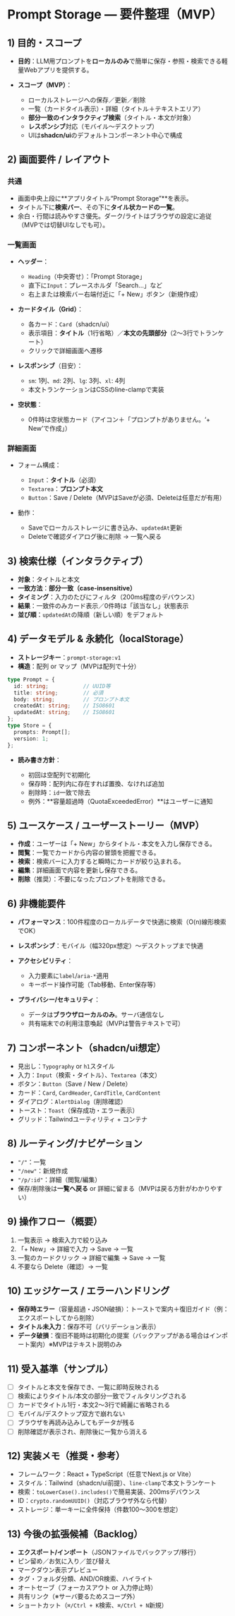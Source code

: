 # Prompt Storage — 要件整理（MVP）

## 1) 目的・スコープ

* **目的**：LLM用プロンプトを**ローカルのみ**で簡単に保存・参照・検索できる軽量Webアプリを提供する。
* **スコープ（MVP）**：

  * ローカルストレージへの保存／更新／削除
  * 一覧（カードタイル表示）・詳細（タイトル＋テキストエリア）
  * **部分一致のインタラクティブ検索**（タイトル・本文が対象）
  * **レスポンシブ**対応（モバイル〜デスクトップ）
  * UIは**shadcn/ui**のデフォルトコンポーネント中心で構成

## 2) 画面要件 / レイアウト

### 共通

* 画面中央上段に\*\*アプリタイトル“Prompt Storage”\*\*を表示。
* タイトル下に**検索バー**、その下に**タイル状カードの一覧**。
* 余白・行間は読みやすさ優先。ダーク/ライトはブラウザの設定に追従（MVPでは切替UIなしでも可）。

### 一覧画面

* **ヘッダー**：

  * `Heading`（中央寄せ）：「Prompt Storage」
  * 直下に`Input`：プレースホルダ「Search...」など
  * 右上または検索バー右端付近に「+ New」ボタン（新規作成）
* **カードタイル（Grid）**：

  * 各カード：`Card`（shadcn/ui）
  * 表示項目：**タイトル**（1行省略）／**本文の先頭部分**（2〜3行でトランケート）
  * クリックで詳細画面へ遷移
* **レスポンシブ**（目安）：

  * `sm`: 1列、`md`: 2列、`lg`: 3列、`xl`: 4列
  * 本文トランケーションはCSSのline-clampで実装
* **空状態**：

  * 0件時は空状態カード（アイコン＋「プロンプトがありません。‘+ New’で作成」）

### 詳細画面

* フォーム構成：

  * `Input`：**タイトル**（必須）
  * `Textarea`：**プロンプト本文**
  * `Button`：Save / Delete（MVPはSaveが必須、Deleteは任意だが有用）
* 動作：

  * Saveでローカルストレージに書き込み、`updatedAt`更新
  * Deleteで確認ダイアログ後に削除 → 一覧へ戻る

## 3) 検索仕様（インタラクティブ）

* **対象**：タイトルと本文
* **一致方法**：**部分一致（case-insensitive）**
* **タイミング**：入力のたびにフィルタ（200ms程度のデバウンス）
* **結果**：一致件のみカード表示／0件時は「該当なし」状態表示
* **並び順**：`updatedAt`の降順（新しい順）をデフォルト

## 4) データモデル & 永続化（localStorage）

* **ストレージキー**：`prompt-storage:v1`
* **構造**：配列 or マップ（MVPは配列で十分）

```ts
type Prompt = {
  id: string;           // UUID等
  title: string;        // 必須
  body: string;         // プロンプト本文
  createdAt: string;    // ISO8601
  updatedAt: string;    // ISO8601
};
type Store = {
  prompts: Prompt[];
  version: 1;
};
```

* **読み書き方針**：

  * 初回は空配列で初期化
  * 保存時：配列内に存在すれば置換、なければ追加
  * 削除時：`id`一致で除去
  * 例外：\*\*容量超過時（QuotaExceededError）\*\*はユーザーに通知

## 5) ユースケース / ユーザーストーリー（MVP）

* **作成**：ユーザーは「+ New」からタイトル・本文を入力し保存できる。
* **閲覧**：一覧でカードから内容の冒頭を把握できる。
* **検索**：検索バーに入力すると瞬時にカードが絞り込まれる。
* **編集**：詳細画面で内容を更新し保存できる。
* **削除**（推奨）：不要になったプロンプトを削除できる。

## 6) 非機能要件

* **パフォーマンス**：100件程度のローカルデータで快適に検索（O(n)線形検索でOK）
* **レスポンシブ**：モバイル（幅320px想定）〜デスクトップまで快適
* **アクセシビリティ**：

  * 入力要素に`label`/`aria-*`適用
  * キーボード操作可能（Tab移動、Enter保存等）
* **プライバシー/セキュリティ**：

  * データは**ブラウザローカルのみ**。サーバ通信なし
  * 共有端末での利用注意喚起（MVPは警告テキストで可）

## 7) コンポーネント（shadcn/ui想定）

* 見出し：`Typography` or `h1`スタイル
* 入力：`Input`（検索・タイトル）、`Textarea`（本文）
* ボタン：`Button`（Save / New / Delete）
* カード：`Card`, `CardHeader`, `CardTitle`, `CardContent`
* ダイアログ：`AlertDialog`（削除確認）
* トースト：`Toast`（保存成功・エラー表示）
* グリッド：Tailwindユーティリティ + コンテナ

## 8) ルーティング/ナビゲーション

* `"/"`：一覧
* `"/new"`：新規作成
* `"/p/:id"`：詳細（閲覧/編集）
* 保存/削除後は**一覧へ戻る** or 詳細に留まる（MVPは戻る方針がわかりやすい）

## 9) 操作フロー（概要）

1. 一覧表示 → 検索入力で絞り込み
2. 「+ New」→ 詳細で入力 → Save → 一覧
3. 一覧のカードクリック → 詳細で編集 → Save → 一覧
4. 不要なら Delete（確認）→ 一覧

## 10) エッジケース / エラーハンドリング

* **保存時エラー**（容量超過・JSON破損）：トーストで案内＋復旧ガイド（例：エクスポートしてから削除）
* **タイトル未入力**：保存不可（バリデーション表示）
* **データ破損**：復旧不能時は初期化の提案（バックアップがある場合はインポート案内）※MVPはテキスト説明のみ

## 11) 受入基準（サンプル）

* [ ] タイトルと本文を保存でき、一覧に即時反映される
* [ ] 検索によりタイトル/本文の部分一致でフィルタリングされる
* [ ] カードでタイトル1行・本文2〜3行で綺麗に省略される
* [ ] モバイル/デスクトップ双方で崩れない
* [ ] ブラウザを再読み込みしてもデータが残る
* [ ] 削除確認が表示され、削除後に一覧から消える

## 12) 実装メモ（推奨・参考）

* フレームワーク：React + TypeScript（任意でNext.js or Vite）
* スタイル：Tailwind（shadcn/ui前提）、`line-clamp`で本文トランケート
* 検索：`toLowerCase().includes()`で簡易実装、200msデバウンス
* ID：`crypto.randomUUID()`（対応ブラウザ外なら代替）
* ストレージ：単一キーに全件保持（件数100〜300を想定）

## 13) 今後の拡張候補（Backlog）

* **エクスポート/インポート**（JSONファイルでバックアップ/移行）
* ピン留め／お気に入り／並び替え
* マークダウン表示プレビュー
* タグ・フォルダ分類、AND/OR検索、ハイライト
* オートセーブ（フォーカスアウト or 入力停止時）
* 共有リンク（※サーバ要るためスコープ外）
* ショートカット（`⌘/Ctrl + K`検索、`⌘/Ctrl + N`新規）
